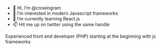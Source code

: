 - 👋 Hi, I’m @crowingram
- 👀 I’m interested in modern Javascript frameworks
- 🌱 I’m currently learning React.js
- 📫 Hit me up on twitter using the same handle

Experienced front end developer (PHP) starting at the beginning with js frameworks
